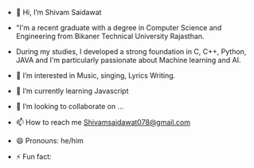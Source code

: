 - 👋 Hi, I’m Shivam Saidawat
- "I'm a recent graduate with a degree in Computer Science and Engineering from Bikaner Technical University Rajasthan.
-  During my studies, I developed a strong foundation in C, C++, Python, JAVA  and I'm particularly passionate about Machine learning and AI.


- 👀 I’m interested in Music, singing, Lyrics Writing.
- 🌱 I’m currently learning Javascript
- 💞️ I’m looking to collaborate on ...
- 📫 How to reach me     Shivamsaidawat078@gmail.com
- 😄 Pronouns: he/him
- ⚡ Fun fact: 

<!---
shivamsharma013/shivamsharma013 is a ✨ special ✨ repository because its `README.md` (this file) appears on your GitHub profile.
You can click the Preview link to take a look at your changes.
--->

